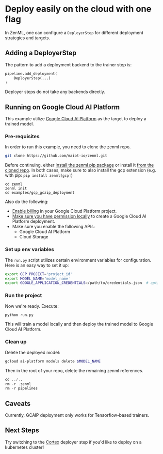 # Deploy easily on the cloud with one flag
In ZenML, one can configure a `DeployerStep` for different deployment strategies and targets.

## Adding a DeployerStep
The pattern to add a deployment backend to the trainer step is:

```python
pipeline.add_deployment(
    DeployerStep(...)
)
```
Deployer steps do not take any backends directly.

## Running on Google Cloud AI Platform
This example utilize [Google Cloud AI Platform](https://cloud.google.com/dataflow) as the target to deploy 
a trained model.

### Pre-requisites
In order to run this example, you need to clone the zenml repo.

```bash
git clone https://github.com/maiot-io/zenml.git
```

Before continuing, either [install the zenml pip package](https://docs.zenml.io/getting-started/installation.html) or install it [from the cloned repo](../../zenml/README.md). 
In both cases, make sure to also install the gcp extension (e.g. with pip: `pip install zenml[gcp]`)

```
cd zenml
zenml init
cd examples/gcp_gcaip_deployment
```

Also do the following:

* [Enable billing](https://cloud.google.com/billing/docs/how-to/modify-project#enable_billing_for_a_project) in your Google Cloud Platform project.
* [Make sure you have permission locally](https://cloud.google.com/ai-platform/prediction/docs/deploying-models) to create a Google Cloud AI Platform deployment.
* Make sure you enable the following APIs:
  * Google Cloud AI Platform
  * Cloud Storage

### Set up env variables
The `run.py` script utilizes certain environment variables for configuration. 
Here is an easy way to set it up:

```bash
export GCP_PROJECT='project_id'
export MODEL_NAME='model_name'
export GOOGLE_APPLICATION_CREDENTIALS=/path/to/credentials.json  # optional for permissions to launch dataflow jobs
```

### Run the project
Now we're ready. Execute:

```bash
python run.py
```
This will train a model locally and then deploy the trained model to Google Cloud AI Platform.

### Clean up
Delete the deployed model:

```bash
gcloud ai-platform models delete $MODEL_NAME
```
Then in the root of your repo, delete the remaining zenml references.

```python
cd ../..
rm -r .zenml
rm -r pipelines
```

## Caveats
Currently, GCAIP deployment only works for Tensorflow-based trainers.

## Next Steps
Try switching to the [Cortex](../cortex) deployer step if you'd like to deploy on a kubernetes cluster!